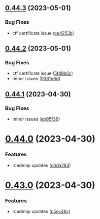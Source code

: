 ## [0.44.3](https://github.com/thecyberworld/thecyberhub.org/compare/v0.44.2...v0.44.3) (2023-05-01)


### Bug Fixes

* ctf certificate issue ([ce4253b](https://github.com/thecyberworld/thecyberhub.org/commit/ce4253b820cc39690d118c1b4eb1713cc3547a74))



## [0.44.2](https://github.com/thecyberworld/thecyberhub.org/compare/v0.44.1...v0.44.2) (2023-05-01)


### Bug Fixes

* ctf certificate issue ([5fd8b6c](https://github.com/thecyberworld/thecyberhub.org/commit/5fd8b6c96e5b7f2a8603c9b597f747dc644480d8))
* minor issues ([9381e6d](https://github.com/thecyberworld/thecyberhub.org/commit/9381e6d28bdfd50564ec3f73b32082adb99af224))



## [0.44.1](https://github.com/thecyberworld/thecyberhub.org/compare/v0.44.0...v0.44.1) (2023-04-30)


### Bug Fixes

* minor issues ([eb95f36](https://github.com/thecyberworld/thecyberhub.org/commit/eb95f3655fa23d27de1ba033cba16302f39b293d))



# [0.44.0](https://github.com/thecyberworld/thecyberhub.org/compare/v0.43.0...v0.44.0) (2023-04-30)


### Features

* roadmap updates ([c6da284](https://github.com/thecyberworld/thecyberhub.org/commit/c6da284a1d620ea9c8ddfb4ff3b3b4e41fdad7b5))



# [0.43.0](https://github.com/thecyberworld/thecyberhub.org/compare/v0.42.3...v0.43.0) (2023-04-30)


### Features

* roadmap updates ([c5ec46c](https://github.com/thecyberworld/thecyberhub.org/commit/c5ec46ccad1d7c94b53bc276122e02f6604a3bb0))



